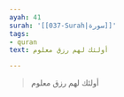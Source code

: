 ```yaml
---
ayah: 41
surah: '[[037-Surah|سورة]]'
tags:
- quran
text: أولئك لهم رزق معلوم

---
```

> أولئك لهم رزق معلوم
